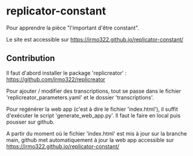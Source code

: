 # replicator-constant
Pour apprendre la pièce "l'important d'être constant".

Le site est accessible sur https://irmo322.github.io/replicator-constant/

## Contribution

Il faut d'abord installer le package 'replicreator' : https://github.com/irmo322/replicreator

Pour ajouter / modifier des transcriptions, tout se passe dans le fichier 'replicreator_parameters.yaml' et le dossier 'transcriptions'.

Pour regénérer la web app (c'est à dire le fichier 'index.html'), il suffit d'exécuter le script 'generate_web_app.py'. Il faut le faire en local puis pousser sur github.

A partir du moment où le fichier 'index.html' est mis à jour sur la branche main, github met automatiquement à jour la web app accessible sur https://irmo322.github.io/replicator-constant/
